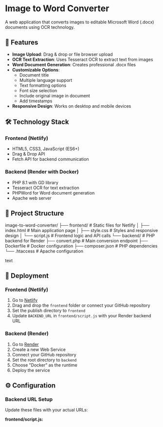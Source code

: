 # Image to Word Converter

A web application that converts images to editable Microsoft Word (.docx) documents using OCR technology.

## 🚀 Features

- **Image Upload**: Drag & drop or file browser upload
- **OCR Text Extraction**: Uses Tesseract OCR to extract text from images
- **Word Document Generation**: Creates professional .docx files
- **Customizable Options**:
  - Document title
  - Multiple language support
  - Text formatting options
  - Font size selection
  - Include original image in document
  - Add timestamps
- **Responsive Design**: Works on desktop and mobile devices

## 🛠️ Technology Stack

### Frontend (Netlify)
- HTML5, CSS3, JavaScript (ES6+)
- Drag & Drop API
- Fetch API for backend communication

### Backend (Render with Docker)
- PHP 8.1 with GD library
- Tesseract OCR for text extraction
- PHPWord for Word document generation
- Apache web server

## 📁 Project Structure
image-to-word-converter/
├── frontend/ # Static files for Netlify
│ ├── index.html # Main application page
│ ├── style.css # Styles and responsive design
│ └── script.js # Frontend logic and API calls
└── backend/ # PHP backend for Render
├── convert.php # Main conversion endpoint
├── Dockerfile # Docker configuration
├── composer.json # PHP dependencies
└── .htaccess # Apache configuration

text

## 🚀 Deployment

### Frontend (Netlify)
1. Go to [Netlify](https://netlify.com)
2. Drag and drop the `frontend` folder or connect your GitHub repository
3. Set the publish directory to `frontend`
4. Update `BACKEND_URL` in `frontend/script.js` with your Render backend URL

### Backend (Render)
1. Go to [Render](https://render.com)
2. Create a new Web Service
3. Connect your GitHub repository
4. Set the root directory to `backend`
5. Choose "Docker" as the runtime
6. Deploy the service

## ⚙️ Configuration

### Backend URL Setup
Update these files with your actual URLs:

**frontend/script.js:**
```javascript